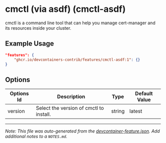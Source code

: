 
# cmctl (via asdf) (cmctl-asdf)

cmctl is a command line tool that can help you manage cert-manager and its resources inside your cluster.

## Example Usage

```json
"features": {
    "ghcr.io/devcontainers-contrib/features/cmctl-asdf:1": {}
}
```

## Options

| Options Id | Description | Type | Default Value |
|-----|-----|-----|-----|
| version | Select the version of cmctl to install. | string | latest |



---

_Note: This file was auto-generated from the [devcontainer-feature.json](https://github.com/devcontainers-contrib/features/blob/main/src/cmctl-asdf/devcontainer-feature.json).  Add additional notes to a `NOTES.md`._
